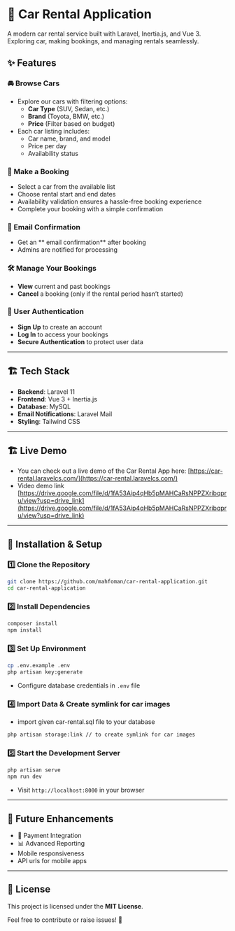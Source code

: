 # 🚗 Car Rental Application

A modern car rental service built with Laravel, Inertia.js, and Vue 3. Exploring car, making bookings, and managing rentals seamlessly.

## ✨ Features

### 🚘 Browse Cars
- Explore our cars with filtering options:
    - **Car Type** (SUV, Sedan, etc.)
    - **Brand** (Toyota, BMW, etc.)
    - **Price** (Filter based on budget)
- Each car listing includes:
    - Car name, brand, and model
    - Price per day
    - Availability status

### 📅 Make a Booking
- Select a car from the available list
- Choose rental start and end dates
- Availability validation ensures a hassle-free booking experience
- Complete your booking with a simple confirmation

### 📩 Email Confirmation
- Get an ** email confirmation** after booking
- Admins are notified for processing

### 🛠️ Manage Your Bookings
- **View** current and past bookings
- **Cancel** a booking (only if the rental period hasn’t started)

### 👤 User Authentication
- **Sign Up** to create an account
- **Log In** to access your bookings
- **Secure Authentication** to protect user data

---

## 🏗️ Tech Stack
- **Backend**: Laravel 11
- **Frontend**: Vue 3 + Inertia.js
- **Database**: MySQL
- **Email Notifications**: Laravel Mail
- **Styling**: Tailwind CSS

---
## 🏗️ Live Demo

- You can check out a live demo of the Car Rental App here: [https://car-rental.laravelcs.com/](https://car-rental.laravelcs.com/)
- Video demo link [https://drive.google.com/file/d/1fA53Aip4qHb5pMAHCaRsNPPZXribqpru/view?usp=drive_link](https://drive.google.com/file/d/1fA53Aip4qHb5pMAHCaRsNPPZXribqpru/view?usp=drive_link)

---

## 🚀 Installation & Setup

### 1️⃣ Clone the Repository
```sh
git clone https://github.com/mahfoman/car-rental-application.git
cd car-rental-application
```

### 2️⃣ Install Dependencies
```sh
composer install
npm install
```

### 3️⃣ Set Up Environment
```sh
cp .env.example .env
php artisan key:generate
```
- Configure database credentials in `.env` file

### 4️⃣ Import Data & Create symlink for car images

- import given car-rental.sql file to your database
```sh
php artisan storage:link // to create symlink for car images
```

### 5️⃣ Start the Development Server
```sh
php artisan serve
npm run dev
```
- Visit `http://localhost:8000` in your browser

---

## 🎯 Future Enhancements
- 🚀 Payment Integration
- 📊 Advanced Reporting
- Mobile responsiveness
- API urls for mobile apps

---

## 📜 License
This project is licensed under the **MIT License**.

Feel free to contribute or raise issues! 🚀

